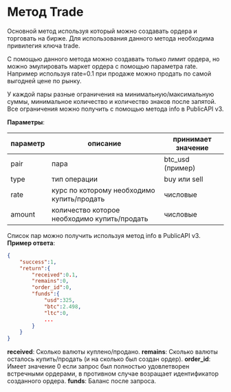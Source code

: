 # Метод Trade

Основной метод используя который можно создавать ордера и торговать на бирже.
Для использования данного метода необходима привилегия ключа trade.

С помощью данного метода можно создавать только лимит ордера, но можно эмулировать маркет ордера с помощью параметра rate. Например используя rate=0.1 при продаже можно продать по самой выгодней цене по рынку.

У каждой пары разные ограничения на минимальную/максимальную суммы, минимальное количество и количество знаков после запятой. Все ограничения можно получить с помощью метода info в PublicAPI v3.

**Параметры**:

**параметр** | **описание** | **принимает значение**
------------ | ------------ | -------------
pair | пара | btc_usd (пример)
type | тип операции | buy или sell
rate | курс по которому необходимо купить/продать | числовые
amount | количество которое необходимо купить/продать | числовые

Список пар можно получить используя метод info в PublicAPI v3.
**Пример ответа**:
```json
{
	"success":1,
	"return":{
		"received":0.1,
		"remains":0,
		"order_id":0,
		"funds":{
			"usd":325,
			"btc":2.498,
			"ltc":0,
			...
		}
	}
}
```

**received**: Сколько валюты куплено/продано.
**remains**: Сколько валюты осталось купить/продать (и на сколько был создан ордер).
**order_id**: Имеет значение 0 если запрос был полностью удовлетворен встречными ордерами, в противном случае возращает идентификатор созданного ордера.
**funds**: Баланс после запроса.
